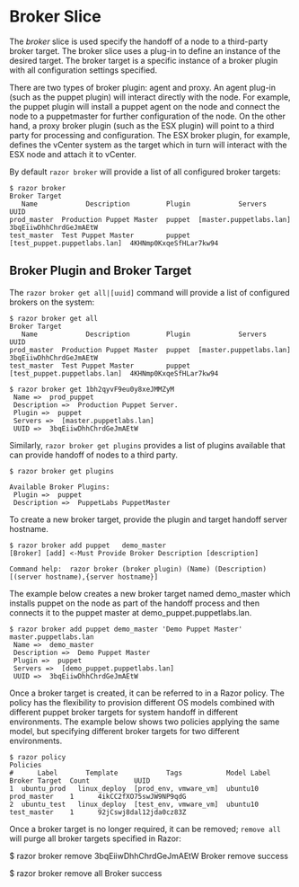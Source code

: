 # Broker Slice

The *broker* slice is used specify the handoff of a node to a third-party broker target. The broker slice uses a plug-in to define an instance of the desired target. The broker target is a specific instance of a broker plugin with all configuration settings specified. 

There are two types of broker plugin: agent and proxy. An agent plug-in (such as the puppet plugin) will interact directly with the node. For example, the puppet plugin will install a puppet agent on the node and connect the node to a puppetmaster for further configuration of the node. On the other hand, a proxy broker plugin (such as the ESX plugin) will point to a third party for processing and configuration. The ESX broker plugin, for example, defines the vCenter system as the target which in turn will interact with the ESX node and attach it to vCenter. 

By default `razor broker` will provide a list of all configured broker targets:

    $ razor broker
    Broker Target
       Name            Description         Plugin            Servers                      UUID
    prod_master  Production Puppet Master  puppet  [master.puppetlabs.lan]       3bqEiiwDhhChrdGeJmAEtW
    test_master  Test Puppet Master        puppet  [test_puppet.puppetlabs.lan]  4KHNmp0KxqeSfHLar7kw94


## Broker Plugin and Broker Target

The `razor broker get all|[uuid]` command will provide a list of configured brokers on the system:

    $ razor broker get all
    Broker Target
       Name            Description         Plugin            Servers                      UUID
    prod_master  Production Puppet Master  puppet  [master.puppetlabs.lan]       3bqEiiwDhhChrdGeJmAEtW
    test_master  Test Puppet Master        puppet  [test_puppet.puppetlabs.lan]  4KHNmp0KxqeSfHLar7kw94

    $ razor broker get 1bh2qyvF9eu0y8xeJMMZyM
     Name =>  prod_puppet
     Description =>  Production Puppet Server.
     Plugin =>  puppet
     Servers =>  [master.puppetlabs.lan]
     UUID =>  3bqEiiwDhhChrdGeJmAEtW

Similarly, `razor broker get plugins` provides a list of plugins available that can provide handoff of nodes to a third party.

    $ razor broker get plugins
    
    Available Broker Plugins:
     Plugin =>  puppet
     Description =>  PuppetLabs PuppetMaster

To create a new broker target, provide the plugin and target handoff server hostname.

    $ razor broker add puppet   demo_master
    [Broker] [add] <-Must Provide Broker Description [description]
    
    Command help:  razor broker (broker plugin) (Name) (Description) [(server hostname),{server hostname}]

The example below creates a new broker target named demo_master which installs puppet on the node as part of the handoff process and then connects it to the puppet master at demo_puppet.puppetlabs.lan.

    $ razor broker add puppet demo_master 'Demo Puppet Master' master.puppetlabs.lan
     Name =>  demo_master
     Description =>  Demo Puppet Master
     Plugin =>  puppet
     Servers =>  [demo_puppet.puppetlabs.lan]
     UUID =>  3bqEiiwDhhChrdGeJmAEtW

Once a broker target is created, it can be referred to in a Razor policy. The policy has the flexibility to provision different OS models combined with different puppet broker targets for system handoff in different environments. The example below shows two policies applying the same model, but specifying different broker targets for two different environments.

    $ razor policy
    Policies
    #      Label       Template            Tags           Model Label   Broker Target  Count           UUID
    1  ubuntu_prod   linux_deploy  [prod_env, vmware_vm]  ubuntu10      prod_master    1      4ikCC2fXO75swJW9NP9qdG
    2  ubuntu_test   linux_deploy  [test_env, vmware_vm]  ubuntu10      test_master    1      92jCswj8dal12jda0cz83Z

Once a broker target is no longer required, it can be removed; `remove all` will purge all broker targets specified in Razor:

   $ razor broker remove 3bqEiiwDhhChrdGeJmAEtW
   Broker remove success

   $ razor broker remove all
   Broker success